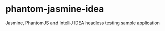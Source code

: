 phantom-jasmine-idea
====================

Jasmine, PhantomJS and IntelliJ IDEA headless testing sample application
